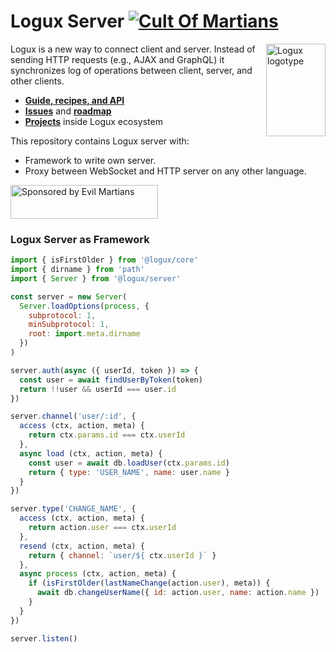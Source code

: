 # Logux Server [![Cult Of Martians][cult-img]][cult]

<img align="right" width="95" height="148" title="Logux logotype"
     src="https://logux.org/branding/logotype.svg">

Logux is a new way to connect client and server. Instead of sending
HTTP requests (e.g., AJAX and GraphQL) it synchronizes log of operations
between client, server, and other clients.

* **[Guide, recipes, and API](https://logux.org/)**
* **[Issues](https://github.com/logux/logux/issues)**
  and **[roadmap](https://github.com/orgs/logux/projects/1)**
* **[Projects](https://logux.org/guide/architecture/parts/)**
  inside Logux ecosystem

This repository contains Logux server with:

* Framework to write own server.
* Proxy between WebSocket and HTTP server on any other language.

<a href="https://evilmartians.com/?utm_source=logux-server">
  <img src="https://evilmartians.com/badges/sponsored-by-evil-martians.svg"
       alt="Sponsored by Evil Martians" width="236" height="54">
</a>

[cult-img]: http://cultofmartians.com/assets/badges/badge.svg
[cult]: http://cultofmartians.com/done.html


### Logux Server as Framework

```js
import { isFirstOlder } from '@logux/core'
import { dirname } from 'path'
import { Server } from '@logux/server'

const server = new Server(
  Server.loadOptions(process, {
    subprotocol: 1,
    minSubprotocol: 1,
    root: import.meta.dirname
  })
)

server.auth(async ({ userId, token }) => {
  const user = await findUserByToken(token)
  return !!user && userId === user.id
})

server.channel('user/:id', {
  access (ctx, action, meta) {
    return ctx.params.id === ctx.userId
  },
  async load (ctx, action, meta) {
    const user = await db.loadUser(ctx.params.id)
    return { type: 'USER_NAME', name: user.name }
  }
})

server.type('CHANGE_NAME', {
  access (ctx, action, meta) {
    return action.user === ctx.userId
  },
  resend (ctx, action, meta) {
    return { channel: `user/${ ctx.userId }` }
  },
  async process (ctx, action, meta) {
    if (isFirstOlder(lastNameChange(action.user), meta)) {
      await db.changeUserName({ id: action.user, name: action.name })
    }
  }
})

server.listen()
```

[documentation]: https://logux.org/
